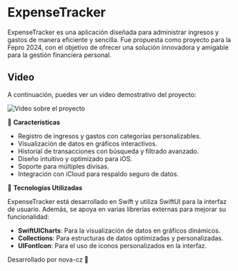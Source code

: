 # ExpenseTracker

ExpenseTracker es una aplicación diseñada para administrar ingresos y gastos de manera eficiente y sencilla. Fue propuesta como proyecto para la Fepro 2024, con el objetivo de ofrecer una solución innovadora y amigable para la gestión financiera personal.

## Video     

A continuación, puedes ver un video demostrativo del proyecto:
   
![Video sobre el proyecto](https://youtu.be/pMrE1CSFbaA?si=dEcx-jAHFsk52AHS) 

📌 **Características**

- Registro de ingresos y gastos con categorías personalizables.
- Visualización de datos en gráficos interactivos.
- Historial de transacciones con búsqueda y filtrado avanzado.
- Diseño intuitivo y optimizado para iOS.
- Soporte para múltiples divisas.
- Integración con iCloud para respaldo seguro de datos.

📱 **Tecnologías Utilizadas**

ExpenseTracker está desarrollado en Swift y utiliza SwiftUI para la interfaz de usuario. Además, se apoya en varias librerías externas para mejorar su funcionalidad:

- **SwiftUICharts**: Para la visualización de datos en gráficos dinámicos.
- **Collections**: Para estructuras de datos optimizadas y personalizadas.
- **UIFontIcon**: Para el uso de iconos personalizados en la interfaz.

Desarrollado por nova-cz 🚀



